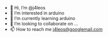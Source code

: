 - 👋 Hi, I’m @j4leos
- 👀 I’m interested in arduino
- 🌱 I’m currently learning arduino
- 💞️ I’m looking to collaborate on ...
- 📫 How to reach me j4leos@googlemail.com

<!---
j4leos/j4leos is a ✨ special ✨ repository because its `README.md` (this file) appears on your GitHub profile.
You can click the Preview link to take a look at your changes.
--->
